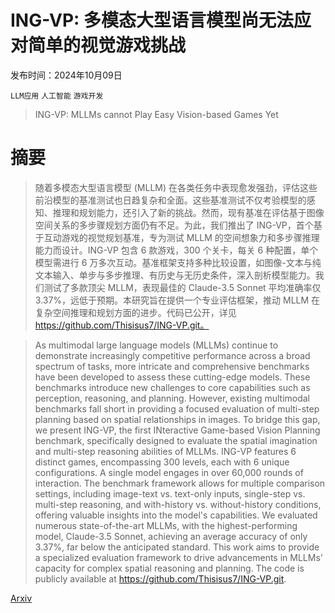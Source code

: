 # ING-VP: 多模态大型语言模型尚无法应对简单的视觉游戏挑战

发布时间：2024年10月09日

`LLM应用` `人工智能` `游戏开发`

> ING-VP: MLLMs cannot Play Easy Vision-based Games Yet

# 摘要

> 随着多模态大型语言模型 (MLLM) 在各类任务中表现愈发强劲，评估这些前沿模型的基准测试也日趋复杂和全面。这些基准测试不仅考验模型的感知、推理和规划能力，还引入了新的挑战。然而，现有基准在评估基于图像空间关系的多步骤规划方面仍有不足。为此，我们推出了 ING-VP，首个基于互动游戏的视觉规划基准，专为测试 MLLM 的空间想象力和多步骤推理能力而设计。ING-VP 包含 6 款游戏，300 个关卡，每关 6 种配置，单个模型需进行 6 万多次互动。基准框架支持多种比较设置，如图像-文本与纯文本输入、单步与多步推理、有历史与无历史条件，深入剖析模型能力。我们测试了多款顶尖 MLLM，表现最佳的 Claude-3.5 Sonnet 平均准确率仅 3.37%，远低于预期。本研究旨在提供一个专业评估框架，推动 MLLM 在复杂空间推理和规划方面的进步。代码已公开，详见 https://github.com/Thisisus7/ING-VP.git。

> As multimodal large language models (MLLMs) continue to demonstrate increasingly competitive performance across a broad spectrum of tasks, more intricate and comprehensive benchmarks have been developed to assess these cutting-edge models. These benchmarks introduce new challenges to core capabilities such as perception, reasoning, and planning. However, existing multimodal benchmarks fall short in providing a focused evaluation of multi-step planning based on spatial relationships in images. To bridge this gap, we present ING-VP, the first INteractive Game-based Vision Planning benchmark, specifically designed to evaluate the spatial imagination and multi-step reasoning abilities of MLLMs. ING-VP features 6 distinct games, encompassing 300 levels, each with 6 unique configurations. A single model engages in over 60,000 rounds of interaction. The benchmark framework allows for multiple comparison settings, including image-text vs. text-only inputs, single-step vs. multi-step reasoning, and with-history vs. without-history conditions, offering valuable insights into the model's capabilities. We evaluated numerous state-of-the-art MLLMs, with the highest-performing model, Claude-3.5 Sonnet, achieving an average accuracy of only 3.37%, far below the anticipated standard. This work aims to provide a specialized evaluation framework to drive advancements in MLLMs' capacity for complex spatial reasoning and planning. The code is publicly available at https://github.com/Thisisus7/ING-VP.git.

[Arxiv](https://arxiv.org/abs/2410.06555)